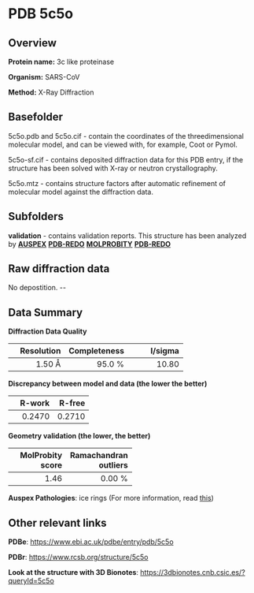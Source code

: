 # PDB 5c5o

## Overview

**Protein name:** 3c like proteinase

**Organism:** SARS-CoV

**Method:** X-Ray Diffraction

## Basefolder

5c5o.pdb and 5c5o.cif - contain the coordinates of the threedimensional molecular model, and can be viewed with, for example, Coot or Pymol.

5c5o-sf.cif - contains deposited diffraction data for this PDB entry, if the structure has been solved with X-ray or neutron crystallography.

5c5o.mtz - contains structure factors after automatic refinement of molecular model against the diffraction data.

## Subfolders





**validation** - contains validation reports. This structure has been analyzed by [**AUSPEX**](https://github.com/thorn-lab/coronavirus_structural_task_force/tree/master/pdb/3c_like_proteinase/SARS-CoV/5c5o/validation/auspex) [**PDB-REDO**](https://github.com/thorn-lab/coronavirus_structural_task_force/tree/master/pdb/3c_like_proteinase/SARS-CoV/5c5o/validation/pdb-redo) [**MOLPROBITY**](https://github.com/thorn-lab/coronavirus_structural_task_force/tree/master/pdb/3c_like_proteinase/SARS-CoV/5c5o/validation/molprobity) [**PDB-REDO**](https://github.com/thorn-lab/coronavirus_structural_task_force/blob/master/pdb/3c_like_proteinase/SARS-CoV/5c5o/validation/Xtriage_output.log) 

## Raw diffraction data

No depostition. --<br> 

## Data Summary
**Diffraction Data Quality**

|   | Resolution | Completeness| I/sigma |
|---|-------------:|----------------:|--------------:|
|   |1.50 Å|95.0  %|<img width=50/>10.80|

**Discrepancy between model and data (the lower the better)**

|   | **R-work**| **R-free**   
|---|-------------:|----------------:|           
||  0.2470|  0.2710|

**Geometry validation (the lower, the better)**

|   |**MolProbity<br>score**| **Ramachandran<br>outliers** 
|---|-------------:|----------------:|
||  1.46|  0.00 %|

**Auspex Pathologies**: ice rings (For more information, read [this](https://github.com/thorn-lab/coronavirus_structural_task_force/blob/master/pdb/3c_like_proteinase/SARS-CoV/5c5o/validation/auspex/5c5o_auspex_comments.txt))

 



## Other relevant links 
**PDBe**:  https://www.ebi.ac.uk/pdbe/entry/pdb/5c5o
 
**PDBr**: https://www.rcsb.org/structure/5c5o 

**Look at the structure with 3D Bionotes**: https://3dbionotes.cnb.csic.es/?queryId=5c5o

